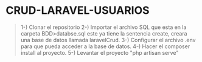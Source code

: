 # CRUD-LARAVEL-USUARIOS
>1-) Clonar el repositorio
>2-) Importar el archivo SQL que esta en la carpeta BDD>databse.sql este ya tiene la sentencia create,
    creara una base de datos llamada laravelCrud.
>3-) Configurar el archivo .env para que pueda acceder a la base de datos.
>4-) Hacer el composer install al proyecto.
>5-) Levantar el proyecto "php artisan serve"

